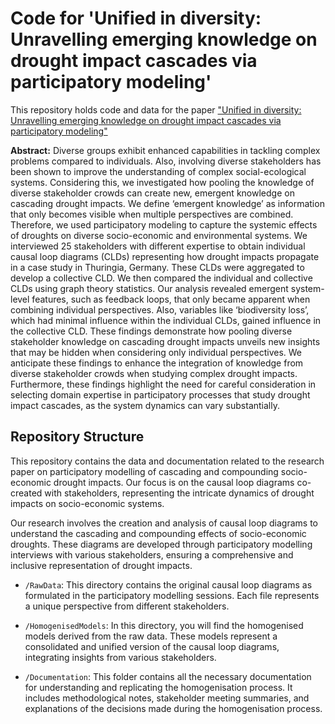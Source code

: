# Code for 'Unified in diversity: Unravelling emerging knowledge on drought impact cascades via participatory modeling'

This repository holds code and data for the paper ["Unified in diversity: Unravelling emerging knowledge on drought impact cascades via participatory modeling"](https://www.sciencedirect.com/science/article/pii/S221209632400069X)


__Abstract:__ Diverse groups exhibit enhanced capabilities in tackling complex problems compared to individuals. Also, involving diverse stakeholders has been shown to improve the understanding of complex social-ecological systems. Considering this, we investigated how pooling the knowledge of diverse stakeholder crowds can create new, emergent knowledge on cascading drought impacts. We define ‘emergent knowledge’ as information that only becomes visible when multiple perspectives are combined. Therefore, we used participatory modeling to capture the systemic effects of droughts on diverse socio-economic and environmental systems. We interviewed 25 stakeholders with different expertise to obtain individual causal loop diagrams (CLDs) representing how drought impacts propagate in a case study in Thuringia, Germany. These CLDs were aggregated to develop a collective CLD. We then compared the individual and collective CLDs using graph theory statistics. Our analysis revealed emergent system-level features, such as feedback loops, that only became apparent when combining individual perspectives. Also, variables like ‘biodiversity loss’, which had minimal influence within the individual CLDs, gained influence in the collective CLD. These findings demonstrate how pooling diverse stakeholder knowledge on cascading drought impacts unveils new insights that may be hidden when considering only individual perspectives. We anticipate these findings to enhance the integration of knowledge from diverse stakeholder crowds when studying complex drought impacts. Furthermore, these findings highlight the need for careful consideration in selecting domain expertise in participatory processes that study drought impact cascades, as the system dynamics can vary substantially.







## Repository Structure


This repository contains the data and documentation related to the research paper on participatory modelling of cascading and compounding socio-economic drought impacts. Our focus is on the causal loop diagrams co-created with stakeholders, representing the intricate dynamics of drought impacts on socio-economic systems.


Our research involves the creation and analysis of causal loop diagrams to understand the cascading and compounding effects of socio-economic droughts. These diagrams are developed through participatory modelling interviews with various stakeholders, ensuring a comprehensive and inclusive representation of drought impacts.


- `/RawData`: This directory contains the original causal loop diagrams as formulated in the participatory modelling sessions. Each file represents a unique perspective from different stakeholders.

- `/HomogenisedModels`: In this directory, you will find the homogenised models derived from the raw data. These models represent a consolidated and unified version of the causal loop diagrams, integrating insights from various stakeholders.

- `/Documentation`: This folder contains all the necessary documentation for understanding and replicating the homogenisation process. It includes methodological notes, stakeholder meeting summaries, and explanations of the decisions made during the homogenisation process.



